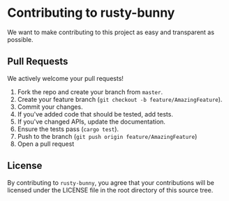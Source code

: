 # Contributing to rusty-bunny
We want to make contributing to this project as easy and transparent as
possible.

## Pull Requests
We actively welcome your pull requests! 

1. Fork the repo and create your branch from `master`.
2. Create your feature branch (`git checkout -b feature/AmazingFeature`).
3. Commit your changes.
2. If you've added code that should be tested, add tests.
3. If you've changed APIs, update the documentation.
4. Ensure the tests pass (`cargo test`).
4. Push to the branch (`git push origin feature/AmazingFeature`)
6. Open a pull request

## License
By contributing to `rusty-bunny`, you agree that your contributions will be
licensed under the LICENSE file in the root directory of this source tree.

